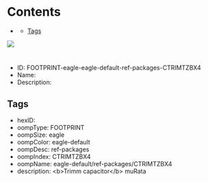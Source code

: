 



Contents
========

* [](#)
	* [Tags](#tags)
  
![][im]
# 

- ID: FOOTPRINT-eagle-eagle-default-ref-packages-CTRIMTZBX4
- Name: 
- Description: 

## Tags

- hexID: 
- oompType: FOOTPRINT
- oompSize: eagle
- oompColor: eagle-default
- oompDesc: ref-packages
- oompIndex: CTRIMTZBX4
- oompName: eagle-default/ref-packages/CTRIMTZBX4
- description: &lt;b&gt;Trimm capacitor&lt;/b&gt; muRata



[im]: image.png
